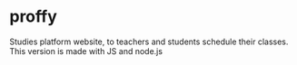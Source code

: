 # proffy
Studies platform website, to teachers and students schedule their classes.
This version is made with JS and node.js
